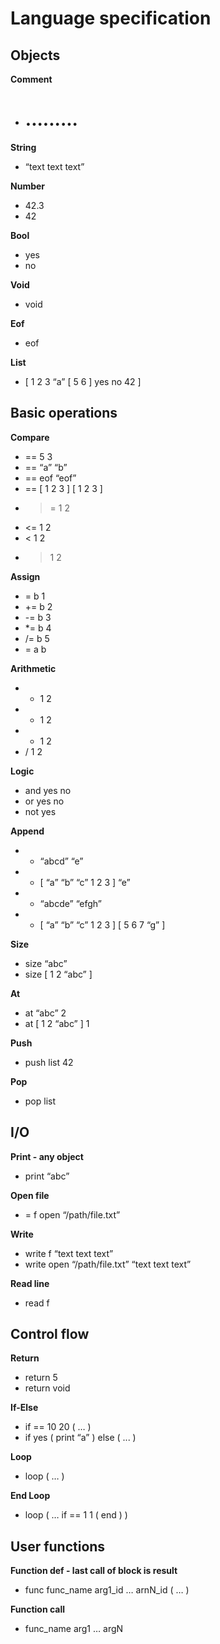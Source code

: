 # Language specification

## Objects

**Comment**

* # .........

**String**

* “text text text”

**Number**

* 42.3
* 42

**Bool**

* yes
* no

**Void**

* void

**Eof**

* eof

**List**

* [ 1 2 3 “a” [ 5 6 ] yes no 42 ]

## Basic operations

**Compare**

* == 5 3
* == “a” “b”
* == eof “eof”
* == [ 1 2 3 ] [ 1 2 3 ]
* >= 1 2
* <= 1 2
* < 1 2
* > 1 2

**Assign**

* = b 1
* += b 2
* -= b 3
* *= b 4
* /= b 5
* = a b

**Arithmetic**

* + 1 2
* - 1 2
* * 1 2
* / 1 2

**Logic**

* and yes no
* or yes no
* not yes


**Append**

* + “abcd” “e”
* + [ “a” “b” “c” 1 2 3 ] “e”
* + “abcde” “efgh”
* + [ “a” “b” “c” 1 2 3 ] [ 5 6 7 “g” ]

**Size**

* size “abc”
* size [ 1 2 “abc” ]

**At**

* at “abc” 2
* at [ 1 2 “abc” ] 1

**Push**

* push list 42

**Pop**

* pop list

## I/O

**Print - any object**

* print “abc”

**Open file**

* = f open “/path/file.txt”

**Write**

* write f “text text text”
* write open “/path/file.txt” “text text text”

**Read line**

* read f

## Control flow

**Return**

* return 5
* return void

**If-Else**

* if == 10 20 ( … )
* if yes ( print “a” ) else ( ... )

**Loop**

* loop ( … )

**End Loop**

* loop ( … if == 1 1 ( end ) )

## User functions

**Function def - last call of block is result**

* func func_name arg1_id … arnN_id ( … )

**Function call**

* func_name arg1 … argN
